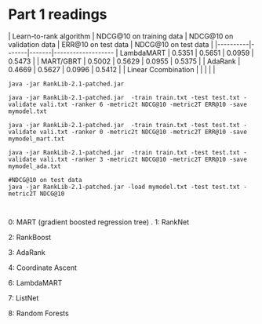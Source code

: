 # Part 1 readings

| Learn-to-rank algorithm | NDCG@10 on training data  | NDCG@10 on validation data | ERR@10 on test data  | NDCG@10 on test data |
|----------|-------|-------|-------------------
| LambdaMART   |  0.5351 |  0.5651 |  0.0959 | 0.5473 |
| MART/GBRT  | 0.5002 |  0.5629 | 0.0955  | 0.5375 |
| AdaRank   |  0.4669 | 0.5627  | 0.0996  | 0.5412 |
| Linear Ccombination |  |   |    |  |


```
java -jar RankLib-2.1-patched.jar

java -jar RankLib-2.1-patched.jar  -train train.txt -test test.txt -validate vali.txt -ranker 6 -metric2t NDCG@10 -metric2T ERR@10 -save mymodel.txt

java -jar RankLib-2.1-patched.jar  -train train.txt -test test.txt -validate vali.txt -ranker 0 -metric2t NDCG@10 -metric2T ERR@10 -save mymodel_mart.txt

java -jar RankLib-2.1-patched.jar  -train train.txt -test test.txt -validate vali.txt -ranker 3 -metric2t NDCG@10 -metric2T ERR@10 -save mymodel_ada.txt

#NDCG@10 on test data
java -jar RankLib-2.1-patched.jar -load mymodel.txt -test test.txt -metric2T NDCG@10



```

        
0: MART (gradient boosted regression tree) .
1: RankNet

2: RankBoost

3: AdaRank

4: Coordinate Ascent

6: LambdaMART

7: ListNet

8: Random Forests
